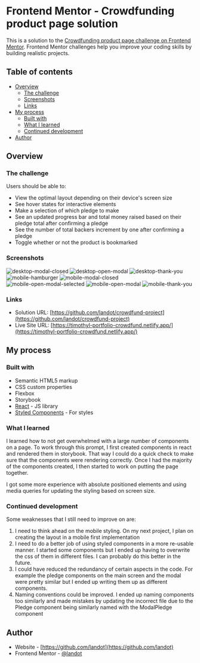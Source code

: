 # Frontend Mentor - Crowdfunding product page solution

This is a solution to the [Crowdfunding product page challenge on Frontend Mentor](https://www.frontendmentor.io/challenges/crowdfunding-product-page-7uvcZe7ZR). Frontend Mentor challenges help you improve your coding skills by building realistic projects. 

## Table of contents

- [Overview](#overview)
  - [The challenge](#the-challenge)
  - [Screenshots](#screenshots)
  - [Links](#links)
- [My process](#my-process)
  - [Built with](#built-with)
  - [What I learned](#what-i-learned)
  - [Continued development](#continued-development)
- [Author](#author)

## Overview

### The challenge

Users should be able to:

- View the optimal layout depending on their device's screen size
- See hover states for interactive elements
- Make a selection of which pledge to make
- See an updated progress bar and total money raised based on their pledge total after confirming a pledge
- See the number of total backers increment by one after confirming a pledge
- Toggle whether or not the product is bookmarked

### Screenshots

![desktop-modal-closed](./screenshots/desktop-modal-closed.png)
![desktop-open-modal](./screenshots/desktop-open-modal.png)
![desktop-thank-you](./screenshots/desktop-thank-you.png)
![mobile-hamburger](./screenshots/mobile-hamburger.png)
![mobile-modal-closed](./screenshots/mobile-modal-closed.png)
![mobile-open-modal-selected](./screenshots/mobile-open-modal-selected.png)
![mobile-open-modal](./screenshots/mobile-open-modal.png)
![mobile-thank-you](./screenshots/mobile-thank-you.png)

### Links

- Solution URL: [https://github.com/landot/crowdfund-project](https://github.com/landot/crowdfund-project)
- Live Site URL: [https://timothyl-portfolio-crowdfund.netlify.app/](https://timothyl-portfolio-crowdfund.netlify.app/)

## My process

### Built with

- Semantic HTML5 markup
- CSS custom properties
- Flexbox
- Storybook
- [React](https://reactjs.org/) - JS library
- [Styled Components](https://styled-components.com/) - For styles

### What I learned

I learned how to not get overwhelmed with a large number of components on a page. To work through this prompt, I first created components in react and rendered them in storybook. That way I could do a quick check to make sure that the components were rendering correctly. Once I had the majority of the components created, I then started to work on putting the page together.

I got some more experience with absolute positioned elements and using media queries for updating the styling based on screen size.

### Continued development

Some weaknesses that I still need to improve on are: 
1. I need to think ahead on the mobile styling. On my next project, I plan on creating the layout in a mobile first implementation
2. I need to do a better job of using styled components in a more re-usable manner. I started some components but I ended up having to overwrite the css of them in different files. I can probably do this better in the future. 
3. I could have reduced the redundancy of certain aspects in the code. For example the pledge components on the main screen and the modal were pretty similar but I ended up writing them up as different components. 
4. Naming conventions could be improved. I ended up naming components too similarly and made mistakes by updating the incorrect file due to the Pledge component being similarly named with the ModalPledge component


## Author

- Website - [https://github.com/landot](https://github.com/landot)
- Frontend Mentor - [@landot](https://www.frontendmentor.io/profile/landot)

